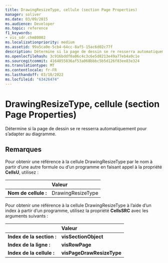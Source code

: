```yaml
---
title: DrawingResizeType, cellule (section Page Properties)
manager: soliver
ms.date: 03/09/2015
ms.audience: Developer
ms.topic: reference
f1_keywords:
- vis_sdr.chm80002
ms.localizationpriority: medium
ms.assetid: 99a5ca0e-5cb4-64cc-8af5-15ac6d02c77f
description: Détermine si la page de dessin se re resserra automatiquement pour s’adapter au diagramme.
ms.openlocfilehash: 3c916bddf0a06c4c3c6e5d8213e49a77eb4a9c1e
ms.sourcegitcommit: 4164855836af53a068bbbc5b5d126f83ee83e324
ms.translationtype: MT
ms.contentlocale: fr-FR
ms.lasthandoff: 03/10/2022
ms.locfileid: "63426474"
---
```

# <a name="drawingresizetype-cell-page-properties-section"></a>DrawingResizeType, cellule (section Page Properties)

Détermine si la page de dessin se re resserra automatiquement pour s’adapter au diagramme. 
  
## <a name="remarks"></a>Remarques

Pour obtenir une référence à la cellule DrawingResizeType par le nom à partir d’une autre formule ou d’un programme en faisant appel à la propriété **CellsU**, utilisez : 
  
||Valeur |
|:-----|:-----|
|**Nom de cellule :**  <br/> |DrawingResizeType  <br/> |
   
Pour obtenir une référence à la cellule DrawingResizeType à l’aide d’un index à partir d’un programme, utilisez la propriété **CellsSRC** avec les arguments suivants : 
  
||Valeur |
|:-----|:-----|
|**Index de la section :**  <br/> |**visSectionObject** <br/> |
|**Index de la ligne :**  <br/> |**visRowPage** <br/> |
|**Index de la cellule :**  <br/> |**visPageDrawResizeType** <br/> |
   

